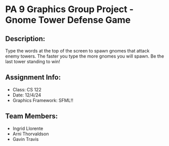 # PA 9 Graphics Group Project - Gnome Tower Defense Game

## Description:
Type the words at the top of the screen to spawn gnomes that attack enemy towers. The faster you type the more gnomes you will spawn. Be the last tower standing to win!

## Assignment Info:
- Class: CS 122
- Date: 12/4/24
- Graphics Framework: SFML!!

## Team Members:
- Ingrid Llorente
- Arni Thorvaldson
- Gavin Travis
